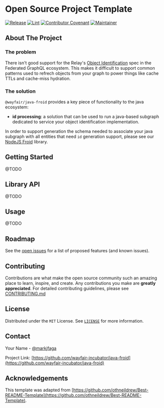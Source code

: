 # Open Source Project Template

[![Release](https://img.shields.io/github/v/release/wayfair-incubator/java-froid?display_name=tag)](CHANGELOG.md)
[![Lint](https://github.com/wayfair-incubator/java-froid/actions/workflows/lint.yml/badge.svg?branch=main)](https://github.com/wayfair-incubator/java-froid/actions/workflows/lint.yml)
[![Contributor Covenant](https://img.shields.io/badge/Contributor%20Covenant-2.0-4baaaa.svg)](CODE_OF_CONDUCT.md)
[![Maintainer](https://img.shields.io/badge/Maintainer-Wayfair-7F187F)](https://wayfair.github.io)

## About The Project

### The problem

There isn't good support for the Relay's [Object Identification] spec in the
Federated GraphQL ecosystem. This makes it difficult to support common patterns
used to refrech objects from your graph to power things like cache TTLs and
cache-miss hydration.

### The solution

`@wayfair/java-froid` provides a key piece of functionality to the java
ecosystem:

- **id processing**: a solution that can be used to run a java-based subgraph
  dedicated to service your object identification implementation.

In order to support generation the schema needed to associate your java subgraph
with all entities that need `id` generation support, please see our [NodeJS
Froid] library.

## Getting Started

@TODO

## Library API

@TODO

## Usage

@TODO

## Roadmap

See the [open issues](https://github.com/wayfair-incubator/java-froid/issues)
for a list of proposed features (and known issues).

## Contributing

Contributions are what make the open source community such an amazing place to
learn, inspire, and create. Any contributions you make are **greatly
appreciated**. For detailed contributing guidelines, please see
[CONTRIBUTING.md](CONTRIBUTING.md)

## License

Distributed under the `MIT` License. See [`LICENSE`][license] for more
information.

## Contact

Your Name - [@markjfaga](https://twitter.com/markjfaga)

Project Link:
[https://github.com/wayfair-incubator/java-froid](https://github.com/wayfair-incubator/java-froid)

## Acknowledgements

This template was adapted from
[https://github.com/othneildrew/Best-README-Template](https://github.com/othneildrew/Best-README-Template).

[license]: https://github.com/wayfair-incubator/java-froid/blob/main/LICENSE
[object identification]:
  https://relay.dev/docs/guides/graphql-server-specification/#object-identification
[nodejs froid]: https://github.com/wayfair-incubator/node-froid
